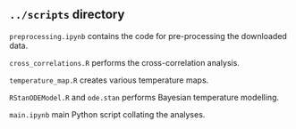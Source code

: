 ## `../scripts` directory

`preprocessing.ipynb` contains the code for pre-processing the downloaded data.<br>

`cross_correlations.R` performs the cross-correlation analysis.<br>

`temperature_map.R` creates various temperature maps.<br>

`RStanODEModel.R` and `ode.stan` performs Bayesian temperature modelling.<br>

`main.ipynb` main Python script collating the analyses.
